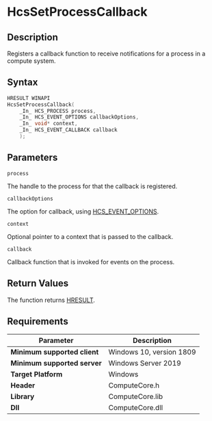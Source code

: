 # HcsSetProcessCallback

## Description

Registers a callback function to receive notifications for a process in a compute system.

## Syntax

```cpp
HRESULT WINAPI
HcsSetProcessCallback(
    _In_ HCS_PROCESS process,
    _In_ HCS_EVENT_OPTIONS callbackOptions,
    _In_ void* context,
    _In_ HCS_EVENT_CALLBACK callback
    );
```

## Parameters

`process`

The handle to the process for that the callback is registered.

`callbackOptions`

The option for callback, using [HCS_EVENT_OPTIONS](./HCS_EVENT_OPTIONS.md).

`context`

Optional pointer to a context that is passed to the callback.

`callback`

Callback function that is invoked for events on the process.

## Return Values

The function returns [HRESULT](./HCSHResult.md).

## Requirements

|Parameter|Description|
|---|---|
| **Minimum supported client** | Windows 10, version 1809 |
| **Minimum supported server** | Windows Server 2019 |
| **Target Platform** | Windows |
| **Header** | ComputeCore.h |
| **Library** | ComputeCore.lib |
| **Dll** | ComputeCore.dll |
